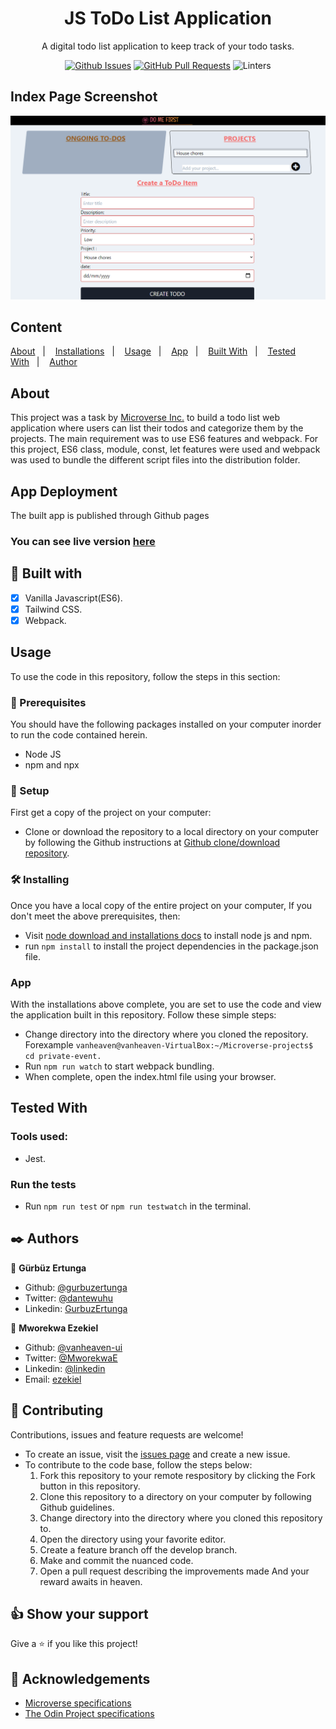 <div align="center">
  <h1><b>JS ToDo List Application </b></h1>


A digital todo list application to keep track of your todo tasks.
  
[![Github Issues](https://img.shields.io/badge/GitHub-Issues-orange)](https://github.com/gurbuzertunga/js_library/issues)
[![GitHub Pull Requests](https://img.shields.io/badge/GitHub-Pull%20Requests-blue)](https://github.com/gurbuzertunga/js_library/pulls)
![Linters](https://img.shields.io/badge/Linters-Passing-success)

</div>

## Index Page Screenshot

![Screenshot](src/screenshot.png)

## Content

<a text-align="center" href="#about">About</a>&nbsp;&nbsp;&nbsp;|&nbsp;&nbsp;&nbsp;
<a href="#ins">Installations</a>&nbsp;&nbsp;&nbsp;|&nbsp;&nbsp;&nbsp;
<a href="#usage">Usage</a>&nbsp;&nbsp;&nbsp;|&nbsp;&nbsp;&nbsp;
<a href="#app">App</a>&nbsp;&nbsp;&nbsp;|&nbsp;&nbsp;&nbsp;
<a href="#with">Built With</a>&nbsp;&nbsp;&nbsp;|&nbsp;&nbsp;&nbsp;
<a href="#test">Tested With</a>&nbsp;&nbsp;&nbsp;|&nbsp;&nbsp;&nbsp;
<a href="#author">Author</a>


## About <a name = "about"></a>
This project was a task by [Microverse Inc.](https://www.microverse.org/) to build a todo list web application where users can list their todos and categorize them by the projects. The main requirement was to use ES6 features and webpack. For this project, ES6 class, module, const, let features were used and webpack was used to bundle the different script files into the distribution folder.

## App Deployment
The built app is published through Github pages <br />

### You can see live version [here](https://infallible-bhabha-bbf43b.netlify.app/)

## 🔧 Built with<a name = "with"></a>

  - [x] Vanilla Javascript(ES6).
  - [x] Tailwind CSS.
  - [x] Webpack.

## Usage <a name = "usage"></a>
To use the code in this repository, follow the steps in this section:

### 🔨 Prerequisites
 You should have the following packages installed on your computer inorder to run the code contained herein.

- Node JS 
- npm and npx

### 🔨 Setup
First get a copy of the project on your computer:

- Clone or download the repository to a local directory on your computer by following the Github instructions at [Github clone/download repository](https://docs.github.com/en/enterprise/2.13/user/articles/cloning-a-repository).

### 🛠 Installing <a name = "ins"></a>
Once you have a local copy of the entire project on your computer,
If you don't meet the above prerequisites, then:

- Visit [node download and installations docs](https://docs.npmjs.com/downloading-and-installing-node-js-and-npm) to install node js and npm.
- run ``npm install`` to install the project dependencies in the package.json file.

###  App <a name = "app"></a>
With the installations above complete, you are set to use the code and view the application built in this repository. Follow these simple steps:

- Change directory into the directory where you cloned the repository. Forexample ``vanheaven@vanheaven-VirtualBox:~/Microverse-projects$ cd private-event.``
- Run ``npm run watch`` to start webpack bundling.
- When complete, open the index.html file using your browser.

## Tested With <a name = "test"></a>
### Tools used:
- Jest.

### Run the tests
- Run ``npm run test`` or ``npm run testwatch`` in the terminal. 

## ✒️  Authors <a name = "author"></a>

👤 **Gürbüz Ertunga**
- Github: [@gurbuzertunga](https://github.com/gurbuzertunga)
- Twitter: [@dantewuhu](https://twitter.com/dantewuhu)
- Linkedin: [GurbuzErtunga](https://www.linkedin.com/in/gurbuz-ertunga-a607a2a5/)

👤 **Mworekwa Ezekiel**

- Github: [@vanheaven-ui](https://github.com/vanheaven-ui)
- Twitter: [@MworekwaE](https://twitter.com/MworekwaE)
- Linkedin: [@linkedin](https://www.linkedin.com/in/vanheaven/)
- Email: [ezekiel](mailto:vanheaven6@gmail.com)

## 🤝 Contributing

Contributions, issues and feature requests are welcome!

- To create an issue, visit the [issues page](https://github.com/vanheaven-ui/events/issues) and create a new issue.
- To contribute to the code base, follow the steps below:
  1. Fork this repository to your remote respository by clicking the Fork button in this repository.
  2. Clone this repository to a directory on your computer by following Github guidelines.
  3. Change directory into the directory where you cloned this repository to.
  4. Open the directory using your favorite editor.
  5. Create a feature branch off the develop branch.
  5. Make and commit the nuanced code.
  6. Open a pull request describing the improvements made
And your reward awaits in heaven.


## 👍 Show your support

Give a ⭐️ if you like this project!

## :clap: Acknowledgements
- [Microverse specifications](https://microverse.pathwright.com/library/javascript-module-v10-copy/166786/path/step/97635165/) <br />
- [The Odin Project specifications](https://www.theodinproject.com/courses/javascript/lessons/todo-list)
